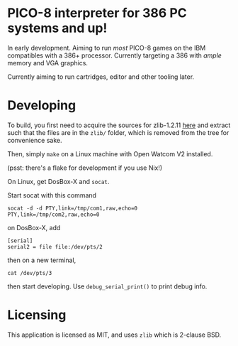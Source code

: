 # PICO-8 interpreter for 386 PC systems and up!

In early development. Aiming to run *most* PICO-8 games on the IBM
compatibles with a 386+ processor. Currently targeting a 386 with 
_ample_ memory and VGA graphics.

Currently aiming to run cartridges, editor and other tooling later.

# Developing

To build, you first need to acquire the sources for zlib-1.2.11
[here](https://sourceforge.net/projects/libpng/files/zlib/1.2.11/zlib-1.2.11.tar.xz/download) and extract such that the files are in the 
`zlib/` folder, which is removed from the tree for convenience sake.

Then, simply `make` on a Linux machine with Open Watcom V2 installed.

(psst: there's a flake for development if you use Nix!)

On Linux, get DosBox-X and `socat`.

Start socat with this command

```
socat -d -d PTY,link=/tmp/com1,raw,echo=0 PTY,link=/tmp/com2,raw,echo=0
```

on DosBox-X, add
```
[serial]
serial2 = file file:/dev/pts/2
```

then on a new terminal,

```
cat /dev/pts/3
```

then start developing. Use `debug_serial_print()` to print debug info.

# Licensing

This application is licensed as MIT, and uses `zlib` which is 2-clause
BSD. 
